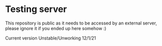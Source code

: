 # Testing server
This repository is public as it needs to be accessed by an external server, please ignore it if you ended up here somehow :)

Current version Unstable/Unworking 12/1/21
